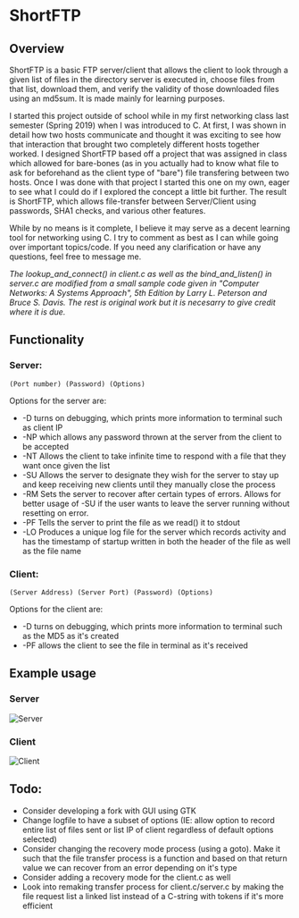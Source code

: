 # ShortFTP

## Overview
ShortFTP is a basic FTP server/client that allows the client to look through a given list of files in the directory server is executed in, choose files from that list, download them, and verify the validity of those downloaded files using an md5sum. It is made mainly for learning purposes.


I started this project outside of school while in my first networking class last semester (Spring 2019) when I was introduced to C. At first, I was shown in detail how two hosts communicate and thought it was exciting to see how that interaction that brought two completely different hosts together worked. I designed ShortFTP based off a project that was assigned in class which allowed for bare-bones (as in you actually had to know what file to ask for beforehand as the client type of "bare") file transfering between two hosts. Once I was done with that project I started this one on my own, eager to see what I could do if I explored the concept a little bit further. The result is ShortFTP, which allows file-transfer between Server/Client using passwords, SHA1 checks, and various other features. 


While by no means is it complete, I believe it may serve as a decent learning tool for networking using C. I try to comment as best as I can while going over important topics/code. If you need any clarification or have any questions, feel free to message me.


*The lookup_and_connect() in client.c as well as the bind_and_listen() in server.c are modified from a small sample code given in "Computer Networks: A Systems Approach", 5th Edition by Larry L. Peterson and Bruce S. Davis. The rest is original work but it is necesarry to give credit where it is due.*


## Functionality
### Server:
`(Port number) (Password) (Options)`

Options for the server are:
* -D turns on debugging, which prints more information to terminal such as client IP
* -NP which allows any password thrown at the server from the client to be accepted
* -NT Allows the client to take infinite time to respond with a file that they want once given the list
* -SU Allows the server to designate they wish for the server to stay up and keep receiving new clients until they manually close the process
* -RM Sets the server to recover after certain types of errors. Allows for better usage of -SU if the user wants to leave the server running without resetting on error.
* -PF Tells the server to print the file as we read() it to stdout
* -LO Produces a unique log file for the server which records activity and has the timestamp of startup written in both the header of the file as well as the file name


### Client:
`(Server Address) (Server Port) (Password) (Options)`

Options for the client are:
* -D turns on debugging, which prints more information to terminal such as the MD5 as it's created
* -PF allows the client to see the file in terminal as it's received


## Example usage
### Server
![Server](https://imgur.com/UJsUlxB.png)


### Client
![Client](https://imgur.com/adCRoE7.png)


## Todo:
* Consider developing a fork with GUI using GTK
* Change logfile to have a subset of options (IE: allow option to record entire list of files sent or list IP of client regardless of default options selected)
* Consider changing the recovery mode process (using a goto). Make it such that the file transfer process is a function and based on that return value we can recover from an error depending on it's type
* Consider adding a recovery mode for the client.c as well
* Look into remaking transfer process for client.c/server.c by making the file request list a linked list instead of a C-string with tokens if it's more efficient